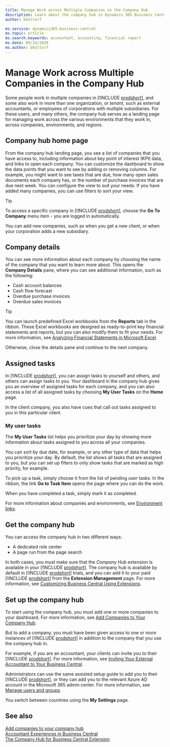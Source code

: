 ```yaml
---
title: Manage Work across Multiple Companies in the Company Hub
description: Learn about the company hub in Dynamics 365 Business Central that you use to manage your work across multiple companies.
author: bholtorf

ms.service: dynamics365-business-central
ms.topic: article
ms.search.keywords: accountant, accounting, financial report
ms.date: 09/14/2020
ms.author: bholtorf
---
```


# Manage Work across Multiple Companies in the Company Hub

Some people work in multiple companies in [!INCLUDE [prodshort](includes/prodshort.md)], and some also work in more than one organization, or *tenant*, such as external accountants, or employees of corporations with multiple subsidiaries.<!-- (e.g. Internal Accountant, Different Managers, CEO and etc…)--> For these users, and many others, the company hub serves as a landing page for managing work across the various environments that they work in, across companies, environments, and regions.  

## Company hub home page

From the company hub landing page, you see a list of companies that you have access to, including information about key point of interest (KPI) data, and links to open each company. You can customize the dashboard to show the data points that you want to see by adding or removing columns. For example, you might want to see taxes that are due, how many open sales documents each company has, or the number of purchase invoices that are due next week. You can configure the view to suit your needs. If you have added many companies, you can use filters to sort your view.  

> [!TIP]
> To access a specific company in [!INCLUDE [prodshort](includes/prodshort.md)], choose the **Go To Company** menu item - you are logged in automatically.

You can add new companies, such as when you get a new client, or when your corporation adds a new subsidiary.

## Company details

You can see more information about each company by choosing the name of the company that you want to learn more about. This opens the **Company Details** pane, where you can see additional information, such as the following:  

* Cash account balances  
* Cash flow forecast  
* Overdue purchase invoices  
* Overdue sales invoices  

> [!TIP]
> You can launch predefined Excel workbooks from the **Reports** tab in the ribbon. These Excel workbooks are designed as ready-to-print key financial statements and reports, but you can also modify them to fit your needs. For more information, see [Analyzing Financial Statements in Microsoft Excel](finance-analyze-excel.md).  

Otherwise, close the details pane and continue to the next company.  

## Assigned tasks

In [!INCLUDE [prodshort](includes/prodshort.md)], you can assign tasks to yourself and others, and others can assign tasks to you. Your dashboard in the company hub gives you an overview of assigned tasks for each company, and you can also access a list of all assigned tasks by choosing **My User Tasks** on the **Home** page.  

In the client company, you also have cues that call out tasks assigned to you in this particular client.

### My user tasks

The **My User Tasks** list helps you prioritize your day by showing more information about tasks assigned to you across all your companies.  

You can sort by due date, for example, or any other type of data that helps you prioritize your day. By default, the list shows all tasks that are assigned to you, but you can set up filters to only show tasks that are marked as high priority, for example.  

To pick up a task, simply choose it from the list of pending user tasks. In the ribbon, the link **Go to Task Item** opens the page where you can do the work.  

When you have completed a task, simply mark it as completed.  

For more information about companies and environments, see [Environment links](company-hub-add-company.md#environment-links).  

## Get the company hub

You can access the company hub in two different ways:

* A dedicated role center
* A page run from the page search

In both cases, you must make sure that the *Company Hub* extension is available in your [!INCLUDE [prodshort](includes/prodshort.md)]. The company hub is available by default in [!INCLUDE [prodshort](includes/prodshort.md)] trials, and you can add it to your paid [!INCLUDE [prodshort](includes/prodshort.md)] from the **Extension Management** page. For more information, see [Customizing Business Central Using Extensions](ui-extensions.md).  

## Set up the company hub

To start using the company hub, you must add one or more companies to your dashboard. For more information, see [Add Companies to Your Company Hub](company-hub-add-company.md).  

But to add a company, you must have been given access to one or more instances of [!INCLUDE [prodshort](includes/prodshort.md)] in addition to the company that you use the company hub in.  

For example, if you are an accountant, your clients can invite you to their [!INCLUDE [prodshort](includes/prodshort.md)]. For more information, see [Inviting Your External Accountant to Your Business Central](finance-accounting.md#inviteaccountant).  

Administrators can use the same assisted setup guide to add you to their [!INCLUDE [prodshort](includes/prodshort.md)], or they can add you to the relevant Azure AD account in the Microsoft 365 admin center. For more information, see [Manage users and groups](/microsoft-365/admin/add-users/?view=o365-worldwide&preserve-view=true).  

You switch between countries using the **My Settings** page.

## See also

[Add companies to your company hub](company-hub-add-company.md)  
[Accountant Experiences in Business Central](finance-accounting.md)  
[The Company Hub for Business Central Extension](ui-extensions-company-hub.md)  
